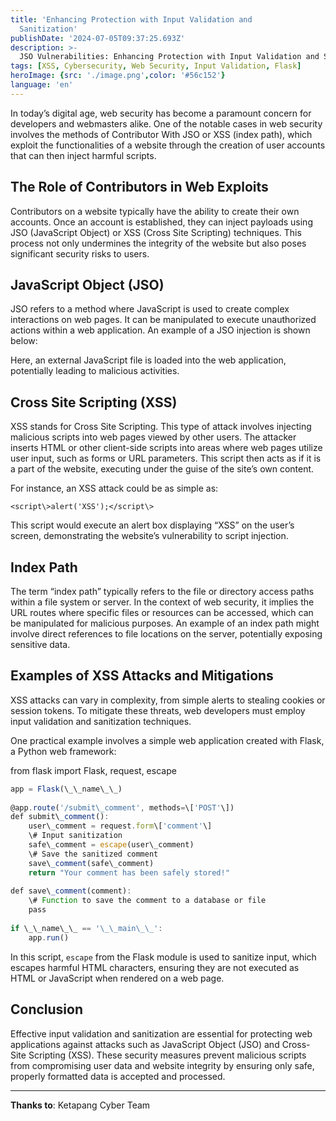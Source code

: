 ```yaml
---
title: 'Enhancing Protection with Input Validation and
  Sanitization'
publishDate: '2024-07-05T09:37:25.693Z'
description: >-
  JSO Vulnerabilities: Enhancing Protection with Input Validation and Sanitization.
tags: [XSS, Cybersecurity, Web Security, Input Validation, Flask]
heroImage: {src: './image.png',color: '#56c152'}
language: 'en'
---
```


In today’s digital age, web security has become a paramount concern for developers and webmasters alike. One of the notable cases in web security involves the methods of Contributor With JSO or XSS (index path), which exploit the functionalities of a website through the creation of user accounts that can then inject harmful scripts.

## The Role of Contributors in Web Exploits

Contributors on a website typically have the ability to create their own accounts. Once an account is established, they can inject payloads using JSO (JavaScript Object) or XSS (Cross Site Scripting) techniques. This process not only undermines the integrity of the website but also poses significant security risks to users.

## JavaScript Object (JSO)

JSO refers to a method where JavaScript is used to create complex interactions on web pages. It can be manipulated to execute unauthorized actions within a web application. An example of a JSO injection is shown below:


Here, an external JavaScript file is loaded into the web application, potentially leading to malicious activities.

## Cross Site Scripting (XSS)

XSS stands for Cross Site Scripting. This type of attack involves injecting malicious scripts into web pages viewed by other users. The attacker inserts HTML or other client-side scripts into areas where web pages utilize user input, such as forms or URL parameters. This script then acts as if it is a part of the website, executing under the guise of the site’s own content.

For instance, an XSS attack could be as simple as:

`<script\>alert('XSS');</script\>`

This script would execute an alert box displaying “XSS” on the user’s screen, demonstrating the website’s vulnerability to script injection.

## Index Path

The term “index path” typically refers to the file or directory access paths within a file system or server. In the context of web security, it implies the URL routes where specific files or resources can be accessed, which can be manipulated for malicious purposes. An example of an index path might involve direct references to file locations on the server, potentially exposing sensitive data.

## Examples of XSS Attacks and Mitigations

XSS attacks can vary in complexity, from simple alerts to stealing cookies or session tokens. To mitigate these threats, web developers must employ input validation and sanitization techniques.

One practical example involves a simple web application created with Flask, a Python web framework:

from flask import Flask, request, escape  

``` js 
app = Flask(\_\_name\_\_)  
  
@app.route('/submit\_comment', methods=\['POST'\])  
def submit\_comment():  
    user\_comment = request.form\['comment'\]  
    \# Input sanitization  
    safe\_comment = escape(user\_comment)  
    \# Save the sanitized comment  
    save\_comment(safe\_comment)  
    return "Your comment has been safely stored!"  
  
def save\_comment(comment):  
    \# Function to save the comment to a database or file  
    pass  
  
if \_\_name\_\_ == '\_\_main\_\_':  
    app.run()
```

In this script, `escape` from the Flask module is used to sanitize input, which escapes harmful HTML characters, ensuring they are not executed as HTML or JavaScript when rendered on a web page.

## Conclusion

Effective input validation and sanitization are essential for protecting web applications against attacks such as JavaScript Object (JSO) and Cross-Site Scripting (XSS). These security measures prevent malicious scripts from compromising user data and website integrity by ensuring only safe, properly formatted data is accepted and processed.

* * *

**Thanks to**: Ketapang Cyber Team
